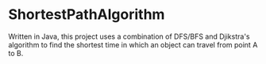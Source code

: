# ShortestPathAlgorithm
Written in Java, this project uses a combination of DFS/BFS and Djikstra's algorithm to find the shortest time in which an object can travel from point A to B.
